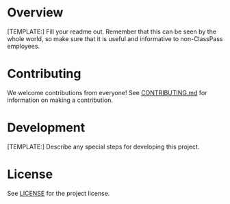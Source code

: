# Overview

[TEMPLATE:] Fill your readme out. Remember that this can be seen by the whole world, so make sure that it is useful and informative to non-ClassPass employees.

# Contributing

We welcome contributions from everyone! See [CONTRIBUTING.md](CONTRIBUTING.md) for information on making a contribution.

# Development

[TEMPLATE:] Describe any special steps for developing this project.

# License

See [LICENSE](LICENSE) for the project license.
